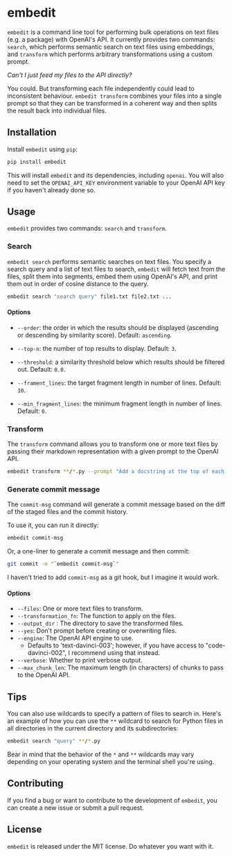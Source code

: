 # embedit

`embedit` is a command line tool for performing bulk operations on text files (e.g. a package) with OpenAI's API. It currently provides two commands: `search`, which performs semantic search on text files using embeddings, and `transform` which performs arbitrary transformations using a custom prompt.

*Can't I just feed my files to the API directly?*

You could. But transforming each file independently could lead to inconsistent behaviour. `embedit transform` combines your files into a single prompt so that they can be transformed in a coherent way and then splits the result back into individual files.

## Installation

Install `embedit` using `pip`:

```bash
pip install embedit
```

This will install `embedit` and its dependencies, including `openai`. You will also need to set the `OPENAI_API_KEY` environment variable to your OpenAI API key if you haven't already done so.

## Usage

`embedit` provides two commands: `search` and `transform`.

### Search

`embedit search` performs semantic searches on text files. You specify a search query and a list of text files to search, `embedit` will fetch text from the files, split them into segments, embed them using OpenAI's API, and print them out in order of cosine distance to the query.

```bash
embedit search "search query" file1.txt file2.txt ...
```

#### Options

- `--order`: the order in which the results should be displayed (ascending or descending by similarity score). Default: `ascending`.

- `--top-n`: the number of top results to display. Default: `3`.

- `--threshold`: a similarity threshold below which results should be filtered out. Default: `0.0`.

- `--frament_lines`: the target fragment length in number of lines. Default: `10`.

- `--min_fragment_lines`: the minimum fragment length in number of lines. Default: `0`.

### Transform

The `transform` command allows you to transform one or more text files by passing their markdown representation with a given prompt to the OpenAI API.

```bash
embedit transform **/*.py --prompt "Add a docstring at the top of each file" --output-dir out
```

### Generate commit message

The `commit-msg` command will generate a commit message based on the diff of the staged files and the commit history. 

To use it, you can run it directly:

```bash
embedit commit-msg
```

Or, a one-liner to generate a commit message and then commit:

```bash
git commit -m "`embedit commit-msg`"
```

I haven't tried to add `commit-msg` as a git hook, but I imagine it would work.

#### Options

- `--files`: One or more text files to transform.
- `--transformation_fn`: The function to apply on the files.
- `--output_dir` : The directory to save the transformed files.
- `--yes`: Don't prompt before creating or overwriting files.
- `--engine`: The OpenAI API engine to use.
  - Defaults to 'text-davinci-003'; however, if you have access to "code-davinci-002", I recommend using that instead.
- `--verbose`: Whether to print verbose output.
- `--max_chunk_len`: The maximum length (in characters) of chunks to pass to the OpenAI API.

## Tips

You can also use wildcards to specify a pattern of files to search in. Here's an example of how you can use the `**` wildcard to search for Python files in all directories in the current directory and its subdirectories:

```bash
embedit search "query" **/*.py
```

Bear in mind that the behavior of the `*` and `**` wildcards may vary depending on your operating system and the terminal shell you're using.

## Contributing

If you find a bug or want to contribute to the development of `embedit`, you can create a new issue or submit a pull request.

## License

`embedit` is released under the MIT license. Do whatever you want with it.